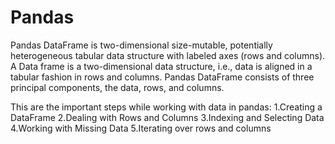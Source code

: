 # Pandas

Pandas DataFrame is two-dimensional size-mutable, potentially heterogeneous tabular data structure with labeled axes (rows and columns). 
A Data frame is a two-dimensional data structure, i.e., data is aligned in a tabular fashion in rows and columns. 
Pandas DataFrame consists of three principal components, the data, rows, and columns.

This are the important steps while working with data in pandas: 
1.Creating a DataFrame
2.Dealing with Rows and Columns
3.Indexing and Selecting Data
4.Working with Missing Data
5.Iterating over rows and columns
